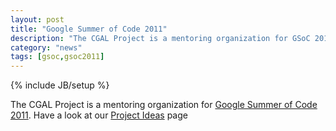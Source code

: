 ```yaml
---
layout: post
title: "Google Summer of Code 2011"
description: "The CGAL Project is a mentoring organization for GSoC 2011"
category: "news"
tags: [gsoc,gsoc2011]
---
```

{% include JB/setup %}

The CGAL Project is a mentoring organization for <a href="http://code.google.com/soc/">Google Summer of Code 2011</a>.
Have a look at our <a href="{{BASE_PATH}}/gsoc/2011.html">Project Ideas</a> page

